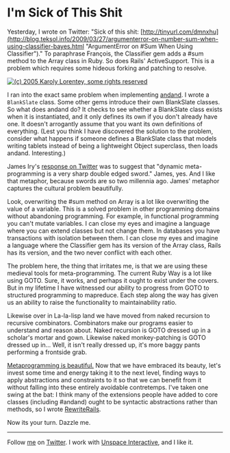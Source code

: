 I'm Sick of This Shit
===

Yesterday, I wrote on Twitter: "Sick of this shit: [http://tinyurl.com/dmnxhu](http://blog.teksol.info/2009/03/27/argumenterror-on-number-sum-when-using-classifier-bayes.html "ArgumentError on #Sum When Using Classifier")." To paraphrase François, the Classifier gem adds a #sum method to the Array class in Ruby. So does Rails' ActiveSupport. This is a problem which requires some hideous forking and patching to resolve.

[![(c) 2005 Karoly Lorentey, some rights reserved](http://farm1.static.flickr.com/24/43762220_6533e951a6_d.jpg)](http://www.flickr.com/photos/lorentey/43762220/ "(c) 2005 Karoly Lorentey, some rights reserved") 

I ran into the exact same problem when implementing [andand](http://andand.rubyforge.org/ "Object#andand"). I wrote a `BlankSlate` class. Some other gems introduce their own BlankSlate classes. So what does andand do? It checks to see whether a BlankSlate class exists when it is instantiated, and it only defines its own if you don't already have one. It doesn't arrogantly assume that you want its own definitions of everything. (Lest you think I have discovered the solution to the problem, consider what happens if someone defines a BlankSlate class that models writing tablets instead of being a lightweight Object superclass, then loads andand. Interesting.)

James Iry's [response on Twitter](http://twitter.com/jamesiry/statuses/1471207766 "Twitter / James Iry: @raganwald dynamic meta-pr ...") was to suggest that "dynamic meta-programming is a very sharp double edged sword." James, yes. And I like that metaphor, because swords are so two millennia ago. James' metaphor captures the cultural problem beautifully.

Look, overwriting the #sum method on Array is a lot like overwriting the value of a variable. This is a solved problem in other programming domains without abandoning programming. For example, in functional programming you can't mutate variables. I can close my eyes and imagine a language where you can extend classes but not change them. In databases you have transactions with isolation between them. I can close my eyes and imagine a language where the Classifier gem has its version of the Array class, Rails has its version, and the two never conflict with each other.

The problem here, the thing that irritates me, is that we are using these medieval tools for meta-programming. The current Ruby Way is a lot like using GOTO. Sure, it works, and perhaps it ought to exist under the covers. But in my lifetime I have witnessed our ability to progress from GOTO to structured programming to mapreduce. Each step along the way has given us an ability to raise the functionality to maintainability ratio.

Likewise over in La-la-lisp land we have moved from naked recursion to recursive combinators. Combinators make our programs easier to understand and reason about. Naked recursion is GOTO dressed up in a scholar's mortar and gown. Likewise naked monkey-patching is GOTO dressed up in... Well, it isn't really dressed up, it's more baggy pants performing a frontside grab.

[Metaprogramming is beautiful.](http://weblog.raganwald.com/2008/07/my-analyst-warned-me-but.html "My analyst warned me, but metaprogramming was so beautiful I got another analyst") Now that we have embraced its beauty, let's invest some time and energy taking it to the next level, finding ways to apply abstractions and constraints to it so that we can benefit from it without falling into these entirely avoidable contretemps. I've taken one swing at the bat: I think many of the extensions people have added to core classes (including #andand) ought to be syntactic abstractions rather than methods, so I wrote [RewriteRails](http://github.com/raganwald/rewrite_rails).

Now its your turn. Dazzle me.

<hr/>
	
Follow [me](http://reginald.braythwayt.com) on [Twitter](http://twitter.com/raganwald). I work with [Unspace Interactive](http://unspace.ca), and I like it.